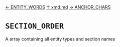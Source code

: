 [&#8592; ENTITY_WORDS](xmd--entity_words.md) [&#8593; xmd.md](xmd.md) [&#8594; ANCHOR_CHARS](xmd--anchor_chars.md)
# `SECTION_ORDER`

A array containing all entity types and section names



